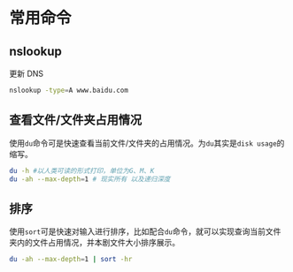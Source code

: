 # 常用命令

## nslookup

更新 DNS

```bash
nslookup -type=A www.baidu.com
```

## 查看文件/文件夹占用情况

使用`du`命令可是快速查看当前文件/文件夹的占用情况。为`du`其实是`disk usage`的缩写。

```zsh
du -h #以人类可读的形式打印，单位为G、M、K
du -ah --max-depth=1 # 现实所有 以及递归深度
```

## 排序

使用`sort`可是快速对输入进行排序，比如配合`du`命令，就可以实现查询当前文件夹内的文件占用情况，并本剧文件大小排序展示。

```zsh
du -ah --max-depth=1 | sort -hr
```
